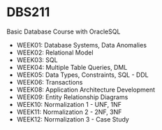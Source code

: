 # DBS211
Basic Database Course with OracleSQL

- WEEK01: Database Systems, Data Anomalies
- WEEK02: Relational Model
- WEEK03: SQL
- WEEK04: Multiple Table Queries, DML
- WEEK05: Data Types, Constraints, SQL - DDL 
- WEEK06: Transactions
- WEEK08: Application Architecture Development
- WEEK09: Entity Relationship Diagrams
- WEEK10: Normalization 1 - UNF, 1NF
- WEEK11: Normalization 2 - 2NF, 3NF
- WEEK12: Normalization 3 - Case Study
